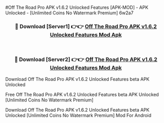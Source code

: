 #Off The Road Pro APK v1.6.2 Unlocked Features [APK-MOD] - APK Unlocked - [Unlimited Coins No Watermark Premium] 6w2a7



<div align="center">

<h3>🔴 Download [Server1] 👉👉 <a href="https://momento.my/?title=Off_The_Road_Pro_APK_v1.6.2_Unlocked_Features">Off The Road Pro APK v1.6.2 Unlocked Features Mod Apk</a></h3><br>

<h3>🔴 Download [Server2] 👉👉 <a href="https://momento.my/?title=Off_The_Road_Pro_APK_v1.6.2_Unlocked_Features">Off The Road Pro APK v1.6.2 Unlocked Features Mod Apk</a></h3>
</div>



Download Off The Road Pro APK v1.6.2 Unlocked Features beta APK Unlocked

Free Off The Road Pro APK v1.6.2 Unlocked Features beta APK Unlocked [Unlimited Coins No Watermark Premium]

Download Off The Road Pro APK v1.6.2 Unlocked Features beta APK Unlocked [Unlimited Coins No Watermark Premium] Mod For Android
